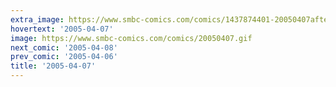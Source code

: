 ```yaml
---
extra_image: https://www.smbc-comics.com/comics/1437874401-20050407after.png
hovertext: '2005-04-07'
image: https://www.smbc-comics.com/comics/20050407.gif
next_comic: '2005-04-08'
prev_comic: '2005-04-06'
title: '2005-04-07'
---
```


